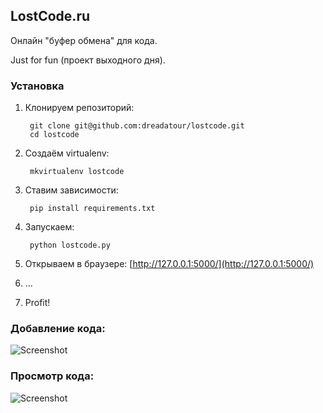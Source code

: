 ## LostCode.ru

Онлайн "буфер обмена" для кода.

Just for fun (проект выходного дня).

### Установка

1. Клонируем репозиторий:

        git clone git@github.com:dreadatour/lostcode.git
        cd lostcode

2. Создаём virtualenv:

        mkvirtualenv lostcode

3. Ставим зависимости:

        pip install requirements.txt

4. Запускаем:

        python lostcode.py

5. Открываем в браузере: [http://127.0.0.1:5000/](http://127.0.0.1:5000/)
6. ...
7. Profit!

### Добавление кода:

![Screenshot](http://cdn.dreadatour.ru/28vOL.png)

### Просмотр кода:

![Screenshot](http://cdn.dreadatour.ru/HCF0I.png)
